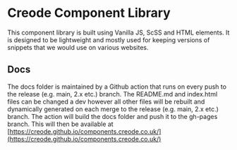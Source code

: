 # Creode Component Library
This component library is built using Vanilla JS, ScSS and HTML elements. It is designed to be lightweight and mostly used for keeping versions of snippets that we would use on various websites.

## Docs
The docs folder is maintained by a Github action that runs on every push to the release (e.g. main, 2.x etc.) branch. The README.md and index.html files can be changed a dev however all other files will be rebuilt and dynamically generated on each merge to the release (e.g. main, 2.x etc.) branch. The action will build the docs folder and push it to the gh-pages branch. This will then be available at [https://creode.github.io/components.creode.co.uk/](https://creode.github.io/components.creode.co.uk/)